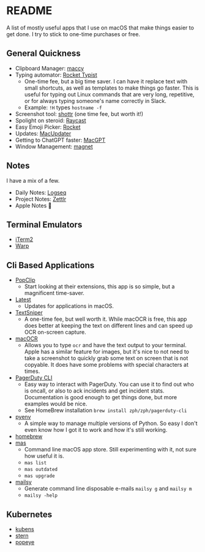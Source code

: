 # README 

A list of mostly useful apps that I use on macOS that make things easier to get done. I try to stick to one-time purchases or free. 

## General Quickness 

- Clipboard Manager: [maccy](https://maccy.app)
- Typing automator: [Rocket Typist](https://www.witt-software.com/rockettypist/)
  - One-time fee, but a big time saver. I can have it replace text with small shortcuts, as well as templates to make things go faster. This is useful for typing out Linux commands that are very long, repetitive, or for always typing someone's name correctly in Slack. 
  - Example:  `!H` types `hostname -f` 
- Screenshot tool: [shottr](https://shottr.cc) (one time fee, but worth it!)
- Spolight on steroid: [Raycast](https://www.raycast.com/)
- Easy Emoji Picker: [Rocket](https://matthewpalmer.net/rocket/)
- Updates: [MacUpdater](https://macupdater.net/)
- Getting to ChatGPT faster: [MacGPT](https://goodsnooze.gumroad.com/l/menugpt?referrer=https%3A%2F%2Fwww.macgpt.com%2F&wanted=true)
- Window Management: [magnet](https://magnet.crowdcafe.com)

## Notes 

I have a mix of a few. 

- Daily Notes: [Logseq](https://logseq.com/)
- Project Notes: [Zettlr](https://www.zettlr.com)
- Apple Notes 📔

## Terminal Emulators 

- [iTerm2](https://iterm2.com)
- [Warp](https://www.warp.dev)

## Cli Based Applications 

- [PopClip](https://www.popclip.app)
  - Start looking at their extensions, this app is so simple, but a magnificent time-saver.
- [Latest](https://max.codes/latest/)
  - Updates for applications in macOS. 
- [TextSniper](https://textsniper.app)
  - A one-time fee, but well worth it. While macOCR is free, this app does better at keeping the text on different lines and can speed up OCR on-screen capture.
- [macOCR](https://github.com/schappim/macOCR)
  - Allows you to type `ocr` and have the text output to your terminal. Apple has a similar feature for images, but it's nice to not need to take a screenshot to quickly grab some text on screen that is not copyable. It does have some problems with special characters at times. 
- [PagerDuty CLI](https://github.com/martindstone/pagerduty-cli)
  - Easy way to interact with PagerDuty. You can use it to find out who is oncall, or also to ack incidents and get incident stats. Documentation is good enough to get things done, but more examples would be nice. 
  - See HomeBrew installation `brew install zph/zph/pagerduty-cli` 
- [pyenv](https://github.com/pyenv/pyenv) 
  - A simple way to manage multiple versions of Python. So easy I don't even know how I got it to work and how it's still working. 
- [homebrew](https://brew.sh)
- [mas](https://github.com/mas-cli/mas)
  - Command line macOS app store. Still experimenting with it, not sure how useful it is. 
  - `mas list` 
  - `mas outdated` 
  - `mas upgrade` 
- [mailsy](https://github.com/BalliAsghar/Mailsy)
  - Generate command line disposable e-mails `mailsy g` and `mailsy m` 
  - `mailsy -help` 

## Kubernetes 

- [kubens](https://github.com/ahmetb/kubectx)
- [stern](https://kubernetes.io/blog/2016/10/tail-kubernetes-with-stern/)
- [popeye](https://popeyecli.io)
